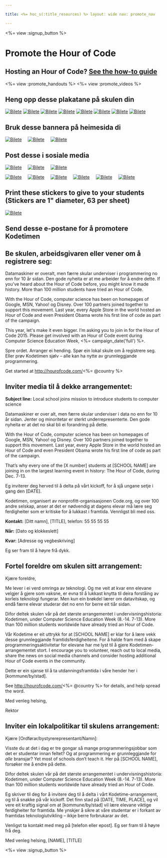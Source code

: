 ```yaml
---

title: <%= hoc_s(:title_resources) %> layout: wide nav: promote_nav

---
```


<link rel="stylesheet" type="text/css" href="/css/promote-page.css" />
</link>

<%= view :signup_button %>

# Promote the Hour of Code

## Hosting an Hour of Code? [See the how-to guide](<%= resolve_url('/resources/how-to') %>)

<%= view :promote_handouts %> <%= view :promote_videos %>

<a id="posters"></a>

## Heng opp desse plakatane på skulen din

[![Bilete](/images/fit-280/malala-yousafzai.png)](/files/malala-yousafzai-poster.pdf) [![Bilete](/images/fit-280/sheryl-sandberg.png)](/files/sheryl-sandberg-poster.pdf) [![Bilete](/images/fit-280/mark-zuckerberg.png)](/files/mark-zuckerberg-poster.pdf) [![Bilete](/images/fit-280/marissa-mayer.png)](/files/marissa-mayer-poster.pdf) [![Bilete](/images/fit-280/susan.png)](/files/susan-wojcicki-poster.pdf) [![Bilete](/images/fit-280/chris-bosh.png)](/files/chris-bosh-poster.pdf) [![Bilete](/images/fit-280/barack-obama.png)](/files/barack-obama-poster.pdf) [![Bilete](/images/fit-280/ashton-kutcher.png)](/files/ashton-kutcher-poster.pdf)

<a id="banners"></a>

## Bruk desse bannera på heimesida di

[![Bilete](/images/fit-250/banner1.jpg)](/images/banner1.jpg)&nbsp;&nbsp;&nbsp;&nbsp; [![Bilete](/images/fit-250/banner3.jpg)](/images/banner3.jpg)&nbsp;&nbsp;&nbsp;&nbsp; [![Bilete](/images/fit-500/banner5.jpg)](/images/banner5.jpg)&nbsp;&nbsp;&nbsp;&nbsp;

<a id="social"></a>

## Post desse i sosiale media

[![Bilete](/images/fit-250/social-1.jpg)](/images/social-1.jpg)&nbsp;&nbsp;&nbsp;&nbsp; [![Bilete](/images/fit-250/social-2.jpg)](/images/social-2.jpg)&nbsp;&nbsp;&nbsp;&nbsp; [![Bilete](/images/fit-250/social-3.jpg)](/images/social-3.jpg)&nbsp;&nbsp;&nbsp;&nbsp;

[![Bilete](/images/fit-250/mark.jpg)](/images/mark.jpg)&nbsp;&nbsp;&nbsp;&nbsp; [![Bilete](/images/fit-250/susan.png)](/images/susan.png)&nbsp;&nbsp;&nbsp;&nbsp; [![Bilete](/images/fit-250/chris.jpg)](/images/chris.jpg)&nbsp;&nbsp;&nbsp;&nbsp; [![Bilete](/images/fit-250/marissa.jpg)](/images/marissa.jpg)&nbsp;&nbsp;&nbsp;&nbsp; [![Bilete](/images/fit-250/ashton.jpg)](/images/ashton.jpg)&nbsp;&nbsp;&nbsp;&nbsp; [![Bilete](/images/fit-250/barack.jpg)](/images/barack.jpg)&nbsp;&nbsp;&nbsp;&nbsp;

<a id="stickers"></a>

## Print these stickers to give to your students (Stickers are 1" diameter, 63 per sheet)

[![Bilete](/images/fit-250/hour-of-code-stickers.png)](/images/hour-of-code-stickers.pdf)

<a id="sample-emails"></a>

## Send desse e-postane for å promotere Kodetimen

<a id="email"></a>

## Be skulen, arbeidsgivaren eller vener om å registrere seg:

Datamaskiner er overalt, men færre skular underviser i programmering no enn for 10 år sidan. Den gode nyheita er at me arbeider for å endre dette. If you've heard about the Hour of Code before, you might know it made history. More than 100 million students have tried an Hour of Code.

With the Hour of Code, computer science has been on homepages of Google, MSN, Yahoo! og Disney. Over 100 partners joined together to support this movement. Last year, every Apple Store in the world hosted an Hour of Code and even President Obama wrote his first line of code as part of the campaign.

This year, let's make it even bigger. I’m asking you to join in for the Hour of Code 2015. Please get involved with an Hour of Code event during Computer Science Education Week, <%= campaign_date('full') %>.

Spre ordet. Arranger ei hending. Spør ein lokal skule om å registrere seg. Eller prøv Kodetimen sjølv – alle kan ha nytte av grunnleggjande programmering.

Get started at http://hourofcode.com/<%= @country %>

<a id="media-pitch"></a>

## Inviter media til å dekke arrangementet:

**Subject line:** Local school joins mission to introduce students to computer science

Datamaskiner er over alt, men færre skular underviser i data no enn for 10 år sidan. Jenter og minoritetar er sterkt underrepresenterte. Den gode nyheita er at det no skal bli ei forandring på dette.

With the Hour of Code, computer science has been on homepages of Google, MSN, Yahoo! og Disney. Over 100 partners joined together to support this movement. Last year, every Apple Store in the world hosted an Hour of Code and even President Obama wrote his first line of code as part of the campaign.

That’s why every one of the [X number] students at [SCHOOL NAME] are joining in on the largest learning event in history: The Hour of Code, during Dec. 7-13.

Eg inviterer deg herved til å delta på vårt kickoff, for å sjå ungane setje i gang den [DATE].

Kodetimen, organisert av nonprofitt-organisasjonen Code.org, og over 100 andre selskap, anser at det er nødvendig at dagens elevar må lære seg ferdigheiter som er kritiske for å lukkast i framtida. Vennligst bli med oss.

**Kontakt:** [Ditt namn], [TITLE], telefon: 55 55 55 55

**Når:** [Dato og klokkeslett]

**Kvar:** [Adresse og vegbeskriving]

Eg ser fram til å høyre frå dykk.

<a id="parents"></a>

## Fortel foreldre om skulen sitt arrangement:

Kjære foreldre,

Me lever i ei verd omringa av teknologi. Og me veit at kvar enn elevane velgjer å gjere som vaksne, er evna til å lukkast knytta til deira forståing av korleis teknologi fungerar. Men kun ein brøkdel lærer om datavitskap, og endå færre elevar studerar det no enn for berre eit tiår sidan.

Difor deltek skulen vår på det største arrangementet i undervisningshistoria: Kodetimen, under Computer Science Education Week (8.-14. 7-13). More than 100 million students worldwide have already tried an Hour of Code.

Vår Kodetime er eit uttrykk for at [SCHOOL NAME] er klar for å lære vekk desse grunnleggjande framtidsferdigheitene. For å halde fram med å skape programmeringsaktivitetar for elevane har me lyst til å gjere Kodetimen-arrangementet stort. I encourage you to volunteer, reach out to local media, share the news on social media channels and consider hosting additional Hour of Code events in the community.

Dette er ein sjanse til å ta utdanningsframtida i våre hender her i [kommune/by/stad].

See http://hourofcode.com/<%= @country %> for details, and help spread the word.

Med venleg helsing,

Rektor

<a id="politicians"></a>

## Inviter ein lokalpolitikar til skulens arrangement:

Kjære [Ordførar/bystyrerepresentant/Namn]:

Visste du at det i dag er tre gongar så mange programmeringsjobbar som det er studentar innan feltet? Og at programmering er grunnleggjande for *alle* bransjar? Yet most of schools don’t teach it. Her på [SCHOOL NAME], forsøker me å endre på dette.

Difor deltek skulen vår på det største arrangementet i undervisningshistoria: Kodetimen, under Computer Science Education Week (8.-14. 7-13). More than 100 million students worldwide have already tried an Hour of Code.

Eg skriver til deg for å invitere deg til å delta i vårt Kodetime-arrangement, og til å snakke på vår kickoff. Det finn stad på [DATE, TIME, PLACE], og vil vere eit kraftig signal om at [kommune/by/stad] vil lære elevane viktige ferdigheiter for framtida. Me ynskjer å sikre at våre studentar er i forkant av framtidas teknologiutvikling – ikkje berre forbrukarar av det.

Venligst ta kontakt med meg på [telefon eller epost]. Eg ser fram til å høyre frå deg.

Med venleg helsing, [NAME], [TITLE]

<%= view :signup_button %>